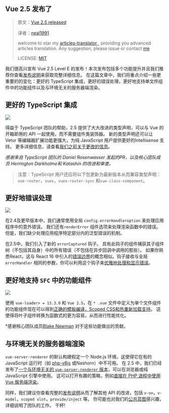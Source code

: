 ## Vue 2.5 发布了

> 原文：[Vue 2.5 released](https://medium.com/the-vue-point/vue-2-5-released-14bd65bf030b)
>
> 译者：[neal1991](https://github.com/neal1991)
>
> welcome to star my [articles-translator ](https://github.com/neal1991), providing you advanced articles translation. Any suggestion, please issue or contact [me](mailto:bing@stu.ecnu.edu.cn)
>
> LICENSE: [MIT](https://opensource.org/licenses/MIT)

我们很高兴宣布 Vue 2.5 Level E 的发布！本次发布包括多个功能提升并且我们推荐你查看[发布说明](https://github.com/vuejs/vue/releases/tag/v2.5.0)来获取完整详细信息。 在这篇文章中，我们将重点介绍一些更重要的的变化：更好的 TypeScript 集成，更好的错误处理，更好地支持单文件组件中的功能组件以及与环境无关的服务器端渲染。

## 更好的 TypeScript 集成

![](https://cdn-images-1.medium.com/max/3200/1*vB-z-t961mJnd4a6re02Iw.png)

得益于 TypeScript 团队的帮助，2.5 提供了大大改进的类型声明，可以与 Vue 的开箱即用的 API 一起使用，而不需要组件类装饰器。 新的类型声明还可以让 Vetur 等编辑器扩展功能更强大，为纯 JavaScript 用户提供更好的Intellisense 支持。 更多详细信息，请查看[我们之前关于更改的信息](https://medium.com/the-vue-point/upcoming-typescript-changes-in-vue-2-5-e9bd7e2ecf08)。

*感谢来自 TypeScript 团队的 Daniel Rosenwasser 发起的PR，以及核心团队成员 Herrington Darkholme和 Katashin 的改进和审查。*

>  注意：TypeScript 用户还应将以下包更新为最新版本从而兼容类型声明：`vue-router`，`vuex`，`vuex-router-sync` 和`vue-class-component`。

## 更好地错误处理

![](https://cdn-images-1.medium.com/max/2000/1*ZHamhzmnoQcQTxCJE3cmvA.jpeg)

在2.4及更早版本中，我们通常使用全局 `config.errorHandleroption` 来处理应用程序中的意外错误。 我们还有`renderError` 组件选项来处理渲染函数中的错误。 但是，我们缺少处理应用程序特定部分内的泛型错误的机制。

在2.5中，我们引入了新的 `errorCaptured` 钩子。 具有此钩子的组件捕获其子组件树（不包括其自身）中的所有错误（不包括在异步回调中调用的那些）。 如果你熟悉React，这与 React 16 中引入的[错误边界](https://reactjs.org/blog/2017/07/26/error-handling-in-react-16.html#introducing-error-boundaries)的概念相似。钩子接收与全局 `errorHandler` 相同的参数，你可以利用这个钩子来[优雅地处理和显示错误](https://gist.github.com/yyx990803/9bdff05e5468a60ced06c29c39114c6b#error-handling-with-errorcaptured-hook)。

## 更好地支持 `SFC` 中的功能组件

![](https://cdn-images-1.medium.com/max/2828/1*jg9qGPkPadGBEa-KUPrMpA.png)

使用 `vue-loader> = 13.3.0` 和 `Vue 2.5`，在 `* .vue` 文件中定义为单个文件组件的功能组件现在可以得到[正确的模板编译，Scoped CSS和热重新加载支持](https://vue-loader.vuejs.org/en/features/functional.html)。 这使得将叶子组件转换为函数式的更为容易，从而进行性能优化。

*感谢核心团队成员[Blake Newman](https://github.com/blake-newman) 对于这些功能做出的贡献。

## 与环境无关的服务器端渲染

`vue-server-renderer` 的默认构建假定一个 Node.js 环境，这使得它在有的 JavaScript 运行时（如 [php-v8js](https://github.com/phpv8/v8js) 或Nashorn）中不可用。 在 2.5 中，我们已经发布了[一个与环境无关的 `vue-server-renderer` 版本](https://github.com/vuejs/vue/blob/dev/packages/vue-server-renderer/basic.j)，可以在浏览器或纯 JavaScript 引擎中使用。 这可以打开有趣的策略，例如[直接在 PHP 进程中使用 Vue 服务端渲染](https://gist.github.com/yyx990803/9bdff05e5468a60ced06c29c39114c6b#environment-agnostic-ssr)。

同样，我们建议你查看完整的[发布说明](https://github.com/vuejs/vue/releases/tag/v2.5.0)从而了解其他 API 的改进，包括 `v-on`，`v-model`，`scoped slot`，`provide/inject` 等。 你可能也对我们的[公共蓝图](https://github.com/vuejs/roadmap)感兴趣，详细说明了团队的工作。 干杯!
